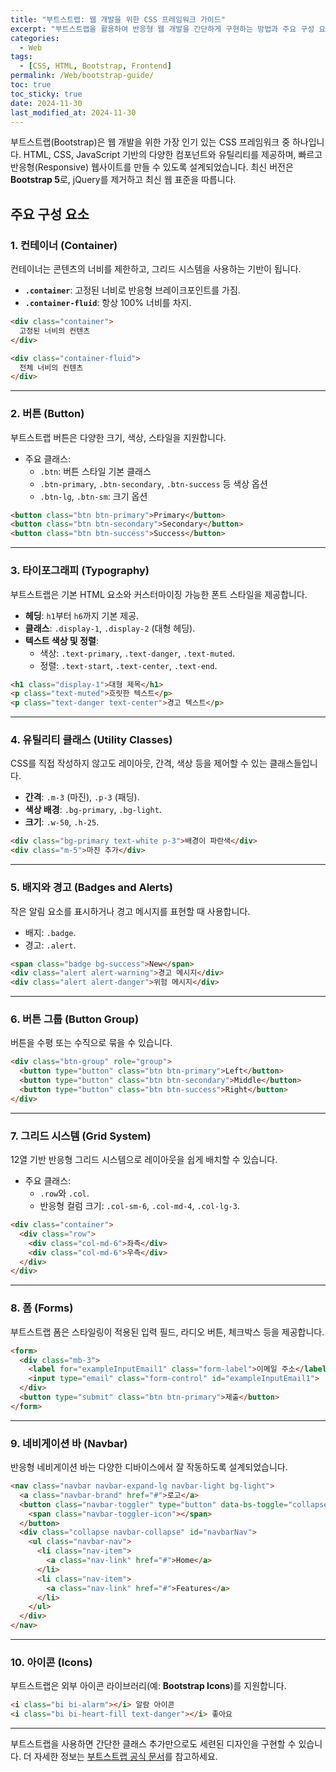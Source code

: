 ```yaml
---
title: "부트스트랩: 웹 개발을 위한 CSS 프레임워크 가이드"
excerpt: "부트스트랩을 활용하여 반응형 웹 개발을 간단하게 구현하는 방법과 주요 구성 요소들을 살펴봅니다."
categories:
  - Web
tags:
  - [CSS, HTML, Bootstrap, Frontend]
permalink: /Web/bootstrap-guide/
toc: true
toc_sticky: true
date: 2024-11-30
last_modified_at: 2024-11-30
---
```


부트스트랩(Bootstrap)은 웹 개발을 위한 가장 인기 있는 CSS 프레임워크 중 하나입니다. HTML, CSS, JavaScript 기반의 다양한 컴포넌트와 유틸리티를 제공하며, 빠르고 반응형(Responsive) 웹사이트를 만들 수 있도록 설계되었습니다. 최신 버전은 **Bootstrap 5**로, jQuery를 제거하고 최신 웹 표준을 따릅니다.

## 주요 구성 요소

### 1. 컨테이너 (Container)
컨테이너는 콘텐츠의 너비를 제한하고, 그리드 시스템을 사용하는 기반이 됩니다.

- **`.container`**: 고정된 너비로 반응형 브레이크포인트를 가짐.
- **`.container-fluid`**: 항상 100% 너비를 차지.

``` html
<div class="container">
  고정된 너비의 컨텐츠
</div>

<div class="container-fluid">
  전체 너비의 컨텐츠
</div>
```

---

### 2. 버튼 (Button)
부트스트랩 버튼은 다양한 크기, 색상, 스타일을 지원합니다.

- 주요 클래스:
  - `.btn`: 버튼 스타일 기본 클래스
  - `.btn-primary`, `.btn-secondary`, `.btn-success` 등 색상 옵션
  - `.btn-lg`, `.btn-sm`: 크기 옵션

``` html
<button class="btn btn-primary">Primary</button>
<button class="btn btn-secondary">Secondary</button>
<button class="btn btn-success">Success</button>
```

---

### 3. 타이포그래피 (Typography)
부트스트랩은 기본 HTML 요소와 커스터마이징 가능한 폰트 스타일을 제공합니다.

- **헤딩**: `h1`부터 `h6`까지 기본 제공.
- **클래스**: `.display-1`, `.display-2` (대형 헤딩).
- **텍스트 색상 및 정렬**:
  - 색상: `.text-primary`, `.text-danger`, `.text-muted`.
  - 정렬: `.text-start`, `.text-center`, `.text-end`.

``` html
<h1 class="display-1">대형 제목</h1>
<p class="text-muted">흐릿한 텍스트</p>
<p class="text-danger text-center">경고 텍스트</p>
```

---

### 4. 유틸리티 클래스 (Utility Classes)
CSS를 직접 작성하지 않고도 레이아웃, 간격, 색상 등을 제어할 수 있는 클래스들입니다.

- **간격**: `.m-3` (마진), `.p-3` (패딩).
- **색상 배경**: `.bg-primary`, `.bg-light`.
- **크기**: `.w-50`, `.h-25`.

``` html
<div class="bg-primary text-white p-3">배경이 파란색</div>
<div class="m-5">마진 추가</div>
```

---

### 5. 배지와 경고 (Badges and Alerts)
작은 알림 요소를 표시하거나 경고 메시지를 표현할 때 사용합니다.

- 배지: `.badge`.
- 경고: `.alert`.

``` html
<span class="badge bg-success">New</span>
<div class="alert alert-warning">경고 메시지</div>
<div class="alert alert-danger">위험 메시지</div>
```

---

### 6. 버튼 그룹 (Button Group)
버튼을 수평 또는 수직으로 묶을 수 있습니다.

``` html
<div class="btn-group" role="group">
  <button type="button" class="btn btn-primary">Left</button>
  <button type="button" class="btn btn-secondary">Middle</button>
  <button type="button" class="btn btn-success">Right</button>
</div>
```

---

### 7. 그리드 시스템 (Grid System)
12열 기반 반응형 그리드 시스템으로 레이아웃을 쉽게 배치할 수 있습니다.

- 주요 클래스:
  - `.row`와 `.col`.
  - 반응형 컬럼 크기: `.col-sm-6`, `.col-md-4`, `.col-lg-3`.

``` html
<div class="container">
  <div class="row">
    <div class="col-md-6">좌측</div>
    <div class="col-md-6">우측</div>
  </div>
</div>
```

---

### 8. 폼 (Forms)
부트스트랩 폼은 스타일링이 적용된 입력 필드, 라디오 버튼, 체크박스 등을 제공합니다.

``` html
<form>
  <div class="mb-3">
    <label for="exampleInputEmail1" class="form-label">이메일 주소</label>
    <input type="email" class="form-control" id="exampleInputEmail1">
  </div>
  <button type="submit" class="btn btn-primary">제출</button>
</form>
```

---

### 9. 네비게이션 바 (Navbar)
반응형 네비게이션 바는 다양한 디바이스에서 잘 작동하도록 설계되었습니다.

``` html
<nav class="navbar navbar-expand-lg navbar-light bg-light">
  <a class="navbar-brand" href="#">로고</a>
  <button class="navbar-toggler" type="button" data-bs-toggle="collapse" data-bs-target="#navbarNav">
    <span class="navbar-toggler-icon"></span>
  </button>
  <div class="collapse navbar-collapse" id="navbarNav">
    <ul class="navbar-nav">
      <li class="nav-item">
        <a class="nav-link" href="#">Home</a>
      </li>
      <li class="nav-item">
        <a class="nav-link" href="#">Features</a>
      </li>
    </ul>
  </div>
</nav>
```

---

### 10. 아이콘 (Icons)
부트스트랩은 외부 아이콘 라이브러리(예: **Bootstrap Icons**)를 지원합니다.

``` html
<i class="bi bi-alarm"></i> 알람 아이콘
<i class="bi bi-heart-fill text-danger"></i> 좋아요
```

---

부트스트랩을 사용하면 간단한 클래스 추가만으로도 세련된 디자인을 구현할 수 있습니다. 더 자세한 정보는 [부트스트랩 공식 문서](https://getbootstrap.com/)를 참고하세요.
